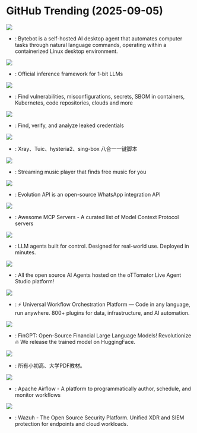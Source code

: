 # GitHub Trending (2025-09-05)

![](https://img.shields.io/badge/TypeScript-New%20709-green?style=flat-square&logo=appveyor)
- [](https://github.comundefined): Bytebot is a self-hosted AI desktop agent that automates computer tasks through natural language commands, operating within a containerized Linux desktop environment.

![](https://img.shields.io/badge/Python-New%20134-green?style=flat-square&logo=appveyor)
- [](https://github.comundefined): Official inference framework for 1-bit LLMs

![](https://img.shields.io/badge/Go-New%20142-green?style=flat-square&logo=appveyor)
- [](https://github.comundefined): Find vulnerabilities, misconfigurations, secrets, SBOM in containers, Kubernetes, code repositories, clouds and more

![](https://img.shields.io/badge/Go-New%20218-green?style=flat-square&logo=appveyor)
- [](https://github.comundefined): Find, verify, and analyze leaked credentials

![](https://img.shields.io/badge/Shell-New%20259-green?style=flat-square&logo=appveyor)
- [](https://github.comundefined): Xray、Tuic、hysteria2、sing-box 八合一一键脚本

![](https://img.shields.io/badge/TypeScript-New%2099-green?style=flat-square&logo=appveyor)
- [](https://github.comundefined): Streaming music player that finds free music for you

![](https://img.shields.io/badge/TypeScript-New%2067-green?style=flat-square&logo=appveyor)
- [](https://github.comundefined): Evolution API is an open-source WhatsApp integration API

![](https://img.shields.io/badge/none-New%20137-green?style=flat-square&logo=appveyor)
- [](https://github.comundefined): Awesome MCP Servers - A curated list of Model Context Protocol servers

![](https://img.shields.io/badge/Python-New%20308-green?style=flat-square&logo=appveyor)
- [](https://github.comundefined): LLM agents built for control. Designed for real-world use. Deployed in minutes.

![](https://img.shields.io/badge/Python-New%2019-green?style=flat-square&logo=appveyor)
- [](https://github.comundefined): All the open source AI Agents hosted on the oTTomator Live Agent Studio platform!

![](https://img.shields.io/badge/Java-New%2062-green?style=flat-square&logo=appveyor)
- [](https://github.comundefined): ⚡ Universal Workflow Orchestration Platform — Code in any language, run anywhere. 800+ plugins for data, infrastructure, and AI automation.

![](https://img.shields.io/badge/Jupyter%20Notebook-New%2049-green?style=flat-square&logo=appveyor)
- [](https://github.comundefined): FinGPT: Open-Source Financial Large Language Models! Revolutionize 🔥 We release the trained model on HuggingFace.

![](https://img.shields.io/badge/Roff-New%20242-green?style=flat-square&logo=appveyor)
- [](https://github.comundefined): 所有小初高、大学PDF教材。

![](https://img.shields.io/badge/Python-New%2022-green?style=flat-square&logo=appveyor)
- [](https://github.comundefined): Apache Airflow - A platform to programmatically author, schedule, and monitor workflows

![](https://img.shields.io/badge/C-New%2014-green?style=flat-square&logo=appveyor)
- [](https://github.comundefined): Wazuh - The Open Source Security Platform. Unified XDR and SIEM protection for endpoints and cloud workloads.

